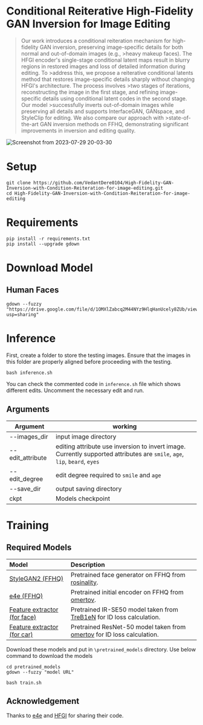  # Conditional Reiterative High-Fidelity GAN Inversion for Image Editing


>Our work introduces a conditional reiteration mechanism for high-fidelity GAN inversion, preserving image-specific details for both normal and out-of-domain images (e.g., >heavy makeup faces). The HFGI encoder's single-stage conditional latent maps result in blurry regions in restored images and loss of detailed information during editing. To >address this, we propose a reiterative conditional latents method that restores image-specific details sharply without changing HFGI's architecture. The process involves >two stages of iterations, reconstructing the image in the first stage, and refining image-specific details using conditional latent codes in the second stage. Our model >successfully inverts out-of-domain images while preserving all details and supports InterfaceGAN, GANspace, and StyleClip for editing. We also compare our approach with >state-of-the-art GAN inversion methods on FFHQ, demonstrating significant improvements in inversion and editing quality.

![Screenshot from 2023-07-29 20-03-30](https://github.com/VedantDere0104/High-Fidelity-GAN-Inversion-with-Condition-Reiteration-for-image-editing/assets/76057253/445f3cbe-021c-46aa-93ec-3d602e7e5327)

# Setup 

```
git clone https://github.com/VedantDere0104/High-Fidelity-GAN-Inversion-with-Condition-Reiteration-for-image-editing.git
cd High-Fidelity-GAN-Inversion-with-Condition-Reiteration-for-image-editing
```

# Requirements 

```
pip install -r requirements.txt
pip install --upgrade gdown 
```

# Download Model
## Human Faces
```
gdown --fuzzy "https://drive.google.com/file/d/1OMXlZabcq2M44NYz9HlqHanUcely8ZUb/view?usp=sharing"
```

# Inference 
First, create a folder to store the testing images. Ensure that the images in this folder are properly aligned before proceeding with the testing.

```
bash inference.sh
```
You can check the commented code in `inference.sh` file which shows different edits. Uncomment the necessary edit and run.
## Arguments 

| Argument | working |
|----------|------   |
| --images_dir | input image directory |
| --edit_attribute | editing attribute use inversion to invert image. Currently supported attributes are `smile`, `age`, `lip`, `beard`, `eyes` |
| --edit_degree | edit degree required to `smile` and `age` |
| --save_dir | output saving directory |
| ckpt | Models checkpoint |


# Training

## Required Models

| Model | Description
| :--- | :----------
|[StyleGAN2 (FFHQ)](https://drive.google.com/file/d/1EM87UquaoQmk17Q8d5kYIAHqu0dkYqdT/view?usp=sharing) | Pretrained face generator on FFHQ  from [rosinality](https://github.com/rosinality/stylegan2-pytorch).
|[e4e (FFHQ)](https://drive.google.com/file/d/1cUv_reLE6k3604or78EranS7XzuVMWeO/view?usp=sharing) | Pretrained initial encoder on FFHQ  from [omertov](https://github.com/omertov/encoder4editing).
|[Feature extractor (for face)](https://drive.google.com/file/d/1KW7bjndL3QG3sxBbZxreGHigcCCpsDgn/view?usp=sharing) | Pretrained IR-SE50 model taken from [TreB1eN](https://github.com/TreB1eN/InsightFace_Pytorch) for ID loss calculation.
|[Feature extractor (for car)](https://drive.google.com/file/d/18rLcNGdteX5LwT7sv_F7HWr12HpVEzVe/view?usp=sharing) | Pretrained ResNet-50 model taken from [omertov](https://github.com/omertov/encoder4editing) for ID loss calculation.

Download these models and put in `\pretrained_models` directory.
Use below command to download the models
```
cd pretrained_models
gdown --fuzzy "model URL"
```

```
bash train.sh
```


## Acknowledgement
Thanks to [e4e](https://github.com/omertov/encoder4editing) and [HFGI](https://github.com/Tengfei-Wang/HFGI/tree/main) for sharing their code.
